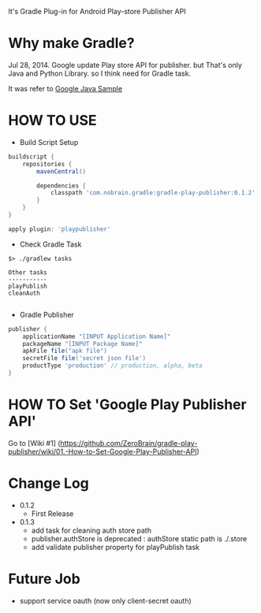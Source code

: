 It's Gradle Plug-in for Android Play-store Publisher API

# Why make Gradle?

Jul 28, 2014. Google update Play store API for publisher.
but That's only Java and Python Library.
so I think need for Gradle task.


It was refer to [Google Java Sample](https://github.com/googlesamples/android-play-publisher-api/tree/master/v2/java)

# HOW TO USE

- Build Script Setup
``` groovy
buildscript {
    repositories {
        mavenCentral()

        dependencies {
            classpath 'com.nobrain.gradle:gradle-play-publisher:0.1.2'
        }
    }
}

apply plugin: 'playpublisher'

```

- Check Gradle Task
``` shell
$> ./gradlew tasks

Other tasks           
-----------           
playPublish
cleanAuth
               
```

- Gradle Publisher

``` groovy
publisher {
    applicationName "[INPUT Application Name]"
    packageName "[INPUT Package Name]"
    apkFile file("apk file")
    secretFile file('secret json file')
    productType 'production' // production, alpha, beta
}
```

# HOW TO Set 'Google Play Publisher API'
Go to [Wiki #1] (https://github.com/ZeroBrain/gradle-play-publisher/wiki/01.-How-to-Set-Google-Play-Publisher-API)

# Change Log
* 0.1.2
  - First Release
* 0.1.3
  - add task for cleaning auth store path
  - publisher.authStore is deprecated : authStore static path is ./.store
  - add validate publisher property for playPublish task 

# Future Job
  * support service oauth (now only client-secret oauth)
